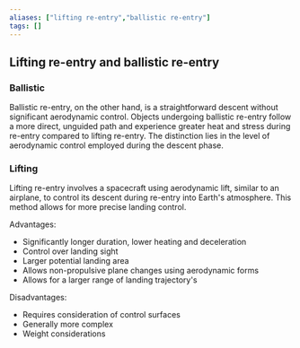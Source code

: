 ```yaml
---
aliases: ["lifting re-entry","ballistic re-entry"]
tags: []
---
```


## Lifting re-entry and ballistic re-entry

### Ballistic
Ballistic re-entry, on the other hand, is a straightforward descent without significant aerodynamic control. Objects undergoing ballistic re-entry follow a more direct, unguided path and experience greater heat and stress during re-entry compared to lifting re-entry. The distinction lies in the level of aerodynamic control employed during the descent phase.


### Lifting
Lifting re-entry involves a spacecraft using aerodynamic lift, similar to an airplane, to control its descent during re-entry into Earth's atmosphere. This method allows for more precise landing control.

Advantages:
- Significantly longer duration, lower heating and deceleration
- Control over landing sight
- Larger potential landing area
- Allows non-propulsive plane changes using aerodynamic forms
- Allows for a larger range of landing trajectory's

Disadvantages:
- Requires consideration of control surfaces
- Generally more complex
- Weight considerations